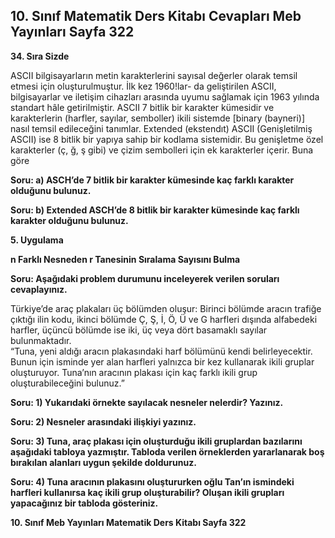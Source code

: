 ## 10. Sınıf Matematik Ders Kitabı Cevapları Meb Yayınları Sayfa 322

**34. Sıra Sizde**

ASCII bilgisayarların metin karakterlerini sayısal değerler olarak temsil etmesi için oluşturulmuştur. İlk kez 1960!lar- da geliştirilen ASCII, bilgisayarlar ve iletişim cihazları arasında uyumu sağlamak için 1963 yılında standart hâle getirilmiştir. ASCII 7 bitlik bir karakter kümesidir ve karakterlerin (harfler, sayılar, semboller) ikili sistemde [binary (bayneri)] nasıl temsil edileceğini tanımlar. Extended (ekstendıt) ASCII (Genişletilmiş ASCII) ise 8 bitlik bir yapıya sahip bir kodlama sistemidir. Bu genişletme özel karakterler (ç, ğ, ş gibi) ve çizim sembolleri için ek karakterler içerir. Buna göre

**Soru: a) ASCH’de 7 bitlik bir karakter kümesinde kaç farklı karakter olduğunu bulunuz.**

**Soru: b) Extended ASCH’de 8 bitlik bir karakter kümesinde kaç farklı karakter olduğunu bulunuz.**

**5. Uygulama**

**n Farklı Nesneden r Tanesinin Sıralama Sayısını Bulma**

**Soru: Aşağıdaki problem durumunu inceleyerek verilen soruları cevaplayınız.**

Türkiye’de araç plakaları üç bölümden oluşur: Birinci bölümde aracın trafiğe çıktığı ilin kodu, ikinci bölümde Ç, Ş, İ, Ö, Ü ve G harfleri dışında alfabedeki harfler, üçüncü bölümde ise iki, üç veya dört basamaklı sayılar bulunmaktadır.  
 “Tuna, yeni aldığı aracın plakasındaki harf bölümünü kendi belirleyecektir. Bunun için isminde yer alan harfleri yalnızca bir kez kullanarak ikili gruplar oluşturuyor. Tuna’nın aracının plakası için kaç farklı ikili grup oluşturabileceğini bulunuz.”

**Soru: 1) Yukarıdaki örnekte sayılacak nesneler nelerdir? Yazınız.**

**Soru: 2) Nesneler arasındaki ilişkiyi yazınız.**

**Soru: 3) Tuna, araç plakası için oluşturduğu ikili gruplardan bazılarını aşağıdaki tabloya yazmıştır. Tabloda verilen örneklerden yararlanarak boş bırakılan alanları uygun şekilde doldurunuz.**

**Soru: 4) Tuna aracının plakasını oluştururken oğlu Tan’ın ismindeki harfleri kullanırsa kaç ikili grup oluşturabilir? Oluşan ikili grupları yapacağınız bir tabloda gösteriniz.**

**10. Sınıf Meb Yayınları Matematik Ders Kitabı Sayfa 322**
